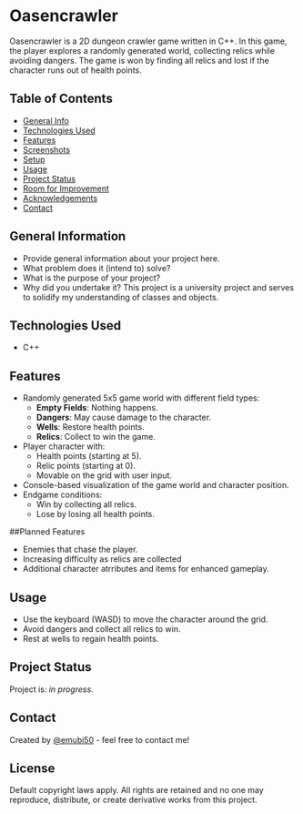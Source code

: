 # Oasencrawler
Oasencrawler is a 2D dungeon crawler game written in C++. In this game, the player explores a randomly generated world, collecting relics while avoiding dangers. The game is won by finding all relics and lost if the character runs out of health points.

## Table of Contents
* [General Info](#general-information)
* [Technologies Used](#technologies-used)
* [Features](#features)
* [Screenshots](#screenshots)
* [Setup](#setup)
* [Usage](#usage)
* [Project Status](#project-status)
* [Room for Improvement](#room-for-improvement)
* [Acknowledgements](#acknowledgements)
* [Contact](#contact)
<!-- * [License](#license) -->


## General Information
- Provide general information about your project here.
- What problem does it (intend to) solve?
- What is the purpose of your project?
- Why did you undertake it?
This project is a university project and serves to solidify my understanding of classes and objects.
<!-- You don't have to answer all the questions - just the ones relevant to your project. -->


## Technologies Used
- C++


## Features
- Randomly generated 5x5 game world with different field types:  
  - **Empty Fields**: Nothing happens.  
  - **Dangers**: May cause damage to the character.  
  - **Wells**: Restore health points.  
  - **Relics**: Collect to win the game.  
- Player character with:  
  - Health points (starting at 5).  
  - Relic points (starting at 0).  
  - Movable on the grid with user input.  
- Console-based visualization of the game world and character position.  
- Endgame conditions:  
  - Win by collecting all relics.  
  - Lose by losing all health points. 

##Planned Features
- Enemies that chase the player.
- Increasing difficulty as relics are collected
- Additional character atrributes and items for enhanced gameplay.


<!-- ## Screenshots -->
<!-- ![Example screenshot](./img/screenshot.png) -->
<!-- If you have screenshots you'd like to share, include them here. -->


<!--
## Setup
What are the project requirements/dependencies? Where are they listed? A requirements.txt or a Pipfile.lock file perhaps? Where is it located?

Proceed to describe how to install / setup one's local environment / get started with the project.
-->

## Usage
- Use the keyboard (WASD) to move the character around the grid.
- Avoid dangers and collect all relics to win.
- Rest at wells to regain health points.

## Project Status
Project is: _in progress_.

<!--
## Room for Improvement
Include areas you believe need improvement / could be improved. Also add TODOs for future development.

Room for improvement:
- Improvement to be done 1
- Improvement to be done 2

To do:
- Feature to be added 1
- Feature to be added 2
-->

<!--
## Acknowledgements
Give credit here.
- This project was inspired by...
- This project was based on [this tutorial](https://www.example.com).
- Many thanks to...
-->

## Contact
Created by [@emubi50](https://www.github/emubi50/) - feel free to contact me!


<!-- Optional -->
## License
Default copyright laws apply. All rights are retained and no one may reproduce, distribute, or create derivative works from this project.
<!-- This project is open source and available under the [... License](). -->

<!-- You don't have to include all sections - just the one's relevant to your project -->
